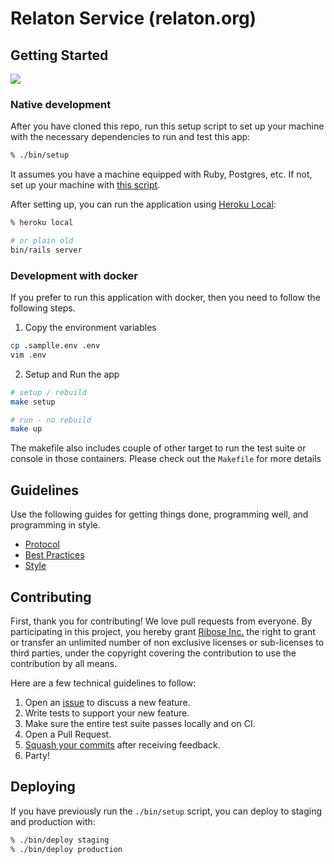 # Relaton Service (relaton.org)

## Getting Started

![](https://github.com/relaton/relaton.org/workflows/GitHub%20CI/badge.svg)


### Native development

After you have cloned this repo, run this setup script to set up your machine
with the necessary dependencies to run and test this app:

```sh
% ./bin/setup
```

It assumes you have a machine equipped with Ruby, Postgres, etc. If not, set up
your machine with [this script].

After setting up, you can run the application using [Heroku Local]:

```sh
% heroku local

# or plain old
bin/rails server
```

### Development with docker

If you prefer to run this application with docker, then you need to follow the
following steps.

1. Copy the environment variables

```sh
cp .samplle.env .env
vim .env
```

2. Setup and Run the app

```sh
# setup / rebuild
make setup

# run - no rebuild
make up
```

The makefile also includes couple of other target to run the test suite or
console in those containers. Please check out the `Makefile` for more details

## Guidelines

Use the following guides for getting things done, programming well, and
programming in style.

* [Protocol](http://github.com/thoughtbot/guides/blob/master/protocol)
* [Best Practices](http://github.com/thoughtbot/guides/blob/master/best-practices)
* [Style](http://github.com/thoughtbot/guides/blob/master/style)

## Contributing

First, thank you for contributing! We love pull requests from everyone. By
participating in this project, you hereby grant [Ribose Inc.][riboseinc] the
right to grant or transfer an unlimited number of non exclusive licenses or
sub-licenses to third parties, under the copyright covering the contribution
to use the contribution by all means.

Here are a few technical guidelines to follow:

1. Open an [issue][issues] to discuss a new feature.
1. Write tests to support your new feature.
1. Make sure the entire test suite passes locally and on CI.
1. Open a Pull Request.
1. [Squash your commits][squash] after receiving feedback.
1. Party!

## Deploying

If you have previously run the `./bin/setup` script,
you can deploy to staging and production with:

```sh
% ./bin/deploy staging
% ./bin/deploy production
```

[riboseinc]: https://www.ribose.com
[this script]: https://github.com/thoughtbot/laptop
[issues]: https://github.com/metanorma/relaton.org/issues
[Heroku Local]: https://devcenter.heroku.com/articles/heroku-local
[squash]: https://github.com/thoughtbot/guides/tree/master/protocol/git#write-a-feature

